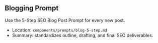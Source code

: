 ## Blogging Prompt

Use the 5-Step SEO Blog Post Prompt for every new post.

- Location: `components/prompts/blog-5-step.md`
- Summary: standardizes outline, drafting, and final SEO deliverables.


